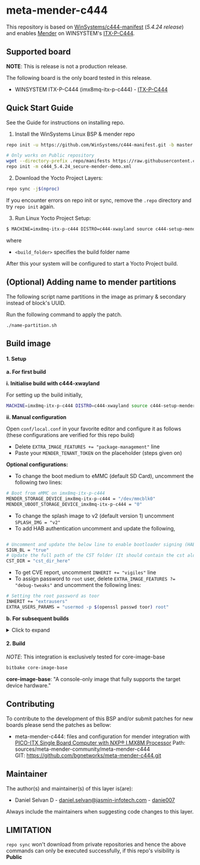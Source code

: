 <!-- File: README.md
     Author: Daniel Selvan, Jasmin Infotech
-->

# meta-mender-c444

This repository is based on [WinSystems/c444-manifest](https://github.com/WinSystems/c444-manifest/tree/master) (_5.4.24 release_) and enables [Mender](https://mender.io/) on WINSYSTEM's [ITX-P-C444](https://www.winsystems.com/product/itx-p-c444/).

## Supported board

**NOTE**: This is release is not a production release.

The following board is the only board tested in this release.

- WINSYSTEM ITX-P-C444 (imx8mq-itx-p-c444) - [ITX-P-C444](https://www.winsystems.com/product/itx-p-c444/)

## Quick Start Guide

See the Guide for instructions on installing repo.

1. Install the WinSystems Linux BSP & mender repo

```bash
repo init -u https://github.com/WinSystems/c444-manifest.git -b master -m itx-p-c444_5.4.24.xml

# Only works on Public repository
wget --directory-prefix .repo/manifests https://raw.githubusercontent.com/bgnetworks/meta-mender-c444/zeus/meta-mender-c444/scripts/c444_5.4.24_secure-mender-demo.xml
repo init -m c444_5.4.24_secure-mender-demo.xml
```

2. Download the Yocto Project Layers:

```bash
repo sync -j$(nproc)
```

If you encounter errors on repo init or sync, remove the `.repo` directory and try `repo init` again.

3. Run Linux Yocto Project Setup:

```bash
$ MACHINE=imx8mq-itx-p-c444 DISTRO=c444-xwayland source c444-setup-mender.sh -b <build_folder>
```

where

- `<build_folder>` specifies the build folder name

After this your system will be configured to start a Yocto Project build.

## (Optional) Adding name to mender partitions

The following script name partitions in the image as primary & secondary instead of block's UUID.

Run the following command to apply the patch.

```shell
./name-partition.sh
```

## Build image

#### 1. Setup

**a. For first build**

**i. Initialise build with c444-xwayland**

For setting up the build initially,

```bash
MACHINE=imx8mq-itx-p-c444 DISTRO=c444-xwayland source c444-setup-mender.sh -b build
```

**ii. Manual configuration**

Open `conf/local.conf` in your favorite editor and configure it as follows (these configurations are verified for this repo build)

- Delete `EXTRA_IMAGE_FEATURES += "package-management"` line
- Paste your `MENDER_TENANT_TOKEN` on the placeholder (steps given on)

**Optional configurations:**

- To change the boot medium to eMMC (default SD Card), uncomment the following two lines:

```bash
# Boot from eMMC on imx8mq-itx-p-c444
MENDER_STORAGE_DEVICE_imx8mq-itx-p-c444 = "/dev/mmcblk0"
MENDER_UBOOT_STORAGE_DEVICE_imx8mq-itx-p-c444 = "0"
```

- To change the splash image to v2 (default version 1) uncomment `SPLASH_IMG = "v2"`
- To add HAB authentication uncomment and update the following,

```bash

# Uncomment and update the below line to enable bootloader signing (HAB Authentication)
SIGN_BL = "true"
# Update the full path of the CST folder (It should contain the cst along with the certificates)
CST_DIR = "cst_dir_here"
```

- To get CVE report, uncomment `INHERIT += "vigiles"` line
- To assign password to `root` user, delete `EXTRA_IMAGE_FEATURES ?= "debug-tweaks"` and uncomment the following lines:

```bash
# Setting the root password as toor
INHERIT += "extrausers"
EXTRA_USERS_PARAMS = "usermod -p $(openssl passwd toor) root"
```

**b. For subsequent builds**

<details>
<summary>
Click to expand
</summary>

For subsequent builds, (_this will export yocto variables, hence bitbake and other build commands can be recognized_)

```bash
source setup-environment build
```

</details>

#### 2. Build

_NOTE_: This integration is exclusively tested for core-image-base

```bash
bitbake core-image-base
```

**core-image-base**: "A console-only image that fully supports the target device hardware."

## Contributing

To contribute to the development of this BSP and/or submit patches for new boards please send the patches as bellow:

- meta-mender-c444: files and configuration for mender integration with [PICO-ITX Single Board Computer with NXP® I.MX8M Processor](https://www.winsystems.com/product/itx-p-c444/)
  Path: sources/meta-mender-community/meta-mender-c444  
  GIT: https://github.com/bgnetworks/meta-mender-c444.git

## Maintainer

The author(s) and maintainer(s) of this layer is(are):

- Daniel Selvan D - <daniel.selvan@jasmin-infotech.com> - [danie007](https://github.com/danie007)

Always include the maintainers when suggesting code changes to this layer.

## LIMITATION

`repo sync` won't download from private repositories and hence the above commands can only be executed successfully, if this repo's visibility is **Public**
